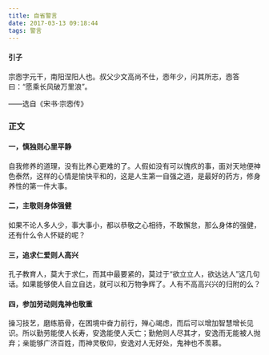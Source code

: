 ```yaml
---
title: 自省警言
date: 2017-03-13 09:18:44
tags: 警言
---
```

#### 引子

宗悫字元干，南阳涅阳人也。叔父少文高尚不仕，悫年少，问其所志，悫答曰：“愿乘长风破万里浪”。

——选自《宋书·宗悫传》

### 正文

#### 一，慎独则心里平静
自我修养的道理，没有比养心更难的了。人假如没有可以愧疚的事，面对天地便神色泰然，这样的心情是愉快平和的，这是人生第一自强之道，是最好的药方，修身养性的第一件大事。
#### 二，主敬则身体强健
如果不论人多人少，事大事小，都以恭敬之心相待，不敢懈怠，那么身体的强健，还有什么令人怀疑的呢？
#### 三，追求仁爱则人高兴
孔子教育人，莫大于求仁，而其中最要紧的，莫过于“欲立立人，欲达达人”这几句话。如果能够使人自立自达，就可以和万物争辉了。人有不高高兴兴的归附的么？
#### 四，参加劳动则鬼神也敬重
操习技艺，磨练筋骨，在困境中奋力前行，殚心竭虑，而后可以增加智慧增长见识。所以勤劳能使人长寿，安逸能使人夭亡；勤勉则人尽其才，安逸而无能被人抛弃；亲能够广济百姓，而神灵敬仰，安逸对人无好处，鬼神也不羡慕。